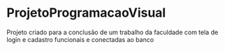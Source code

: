 # ProjetoProgramacaoVisual
 
Projeto criado para a conclusão de um trabalho da faculdade com tela de login e cadastro
funcionais e conectadas ao banco
